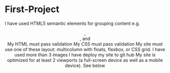 # First-Project
I have used HTML5 semantic elements for grouping content e.g. <header>, <article>, and <aside>
My HTML must pass validation
My CSS must pass validation
My  site must use one of these layout: multicolumn with floats, flexbox, or CSS grid.
I have used more than 3 images
I have deploy my site to git hub
My site is optimized for at least 2 viewports (a full-screen device as well as a mobile device). See below
